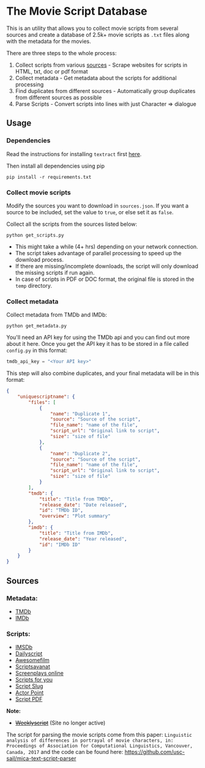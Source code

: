 # The Movie Script Database
This is an utility that allows you to collect movie scripts from several sources and create a database of 2.5k+ movie scripts as `.txt` files along with the metadata for the movies.
 
There are three steps to the whole process:
1. Collect scripts from various [sources](https://github.com/Aveek-Saha/Movie-Script-Database#sources) - Scrape websites for scripts in HTML, txt, doc or pdf format
1. Collect metadata - Get metadata about the scripts for additional processing
1. Find duplicates from different sources - Automatically group duplicates from different sources as possible
1. Parse Scripts - Convert scripts into lines with just Character => dialogue
 
## Usage

### Dependencies
Read the instructions for installing `textract` first [here](https://textract.readthedocs.io/en/stable/installation.html).

Then install all dependencies using pip
```
pip install -r requirements.txt
```

### Collect movie scripts

Modify the sources you want to download in `sources.json`. If you want a source to be included, set the value to `true`, or else set it as `false`.

Collect all the scripts from the sources listed below: 
```
python get_scripts.py
```

* This might take a while (4+ hrs) depending on your network connection.
* The script takes advantage of parallel processing to speed up the download process.
* If there are missing/incomplete downloads, the script will only download the missing scripts if run again.
* In case of scripts in PDF or DOC format, the original file is stored in the `temp` directory.

### Collect metadata

Collect metadata from TMDb and IMDb: 
```
python get_metadata.py
```

You'll need an API key for using the TMDb api and you can find out more about it here. Once you get the API key it has to be stored in a file called `config.py` in this format:

```py
tmdb_api_key = "<Your API key>" 
```
This step will also combine duplicates, and your final metadata will be in this format:

```json
{
    "uniquescriptname": {
        "files": [
            {
                "name": "Duplicate 1",
                "source": "Source of the script",
                "file_name": "name of the file",
                "script_url": "Original link to script",
                "size": "size of file"
            },
            {
                "name": "Duplicate 2",
                "source": "Source of the script",
                "file_name": "name of the file",
                "script_url": "Original link to script",
                "size": "size of file"
            }
        ],
        "tmdb": {
            "title": "Title from TMDb",
            "release_date": "Date released",
            "id": "TMDb ID",
            "overview": "Plot summary"
        },
        "imdb": {
            "title": "Title from IMDb",
            "release_date": "Year released",
            "id": "IMDb ID"
        }
    }
}
```

<!-- 3. Remove duplicates and empty files: `python clean_files.py`.
5. Parse scripts: `python parse_files.py`. -->

## Sources

### Metadata:

- [TMDb](https://www.themoviedb.org/)
- [IMDb](https://www.imdb.com/)

### Scripts:

- [IMSDb](https://www.imsdb.com/)
- [Dailyscript](https://www.dailyscript.com/)
- [Awesomefilm](http://www.awesomefilm.com/)
- [Scriptsavanat](https://thescriptsavant.com/)
- [Screenplays online](https://www.screenplays-online.de/)
- [Scripts for you](https://sfy.ru/)
- [Script Slug](https://www.scriptslug.com/)
- [Actor Point](https://www.actorpoint.com/)
- [Script PDF](https://scriptpdf.com/)

**Note:**
- [~~Weeklyscript~~](https://www.weeklyscript.com/) (Site no longer active)
 
The script for parsing the movie scripts come from this paper: `Linguistic analysis of differences in portrayal of movie characters, in: Proceedings of Association for Computational Linguistics, Vancouver, Canada, 2017` and the code can be found here: https://github.com/usc-sail/mica-text-script-parser
